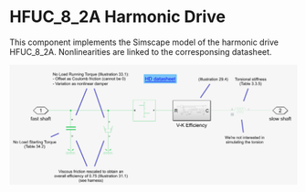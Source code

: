 HFUC_8_2A Harmonic Drive
========================

This component implements the Simscape model of the harmonic drive HFUC_8_2A. 
Nonlinearities are linked to the corresponsing datasheet.

![screenshot](./assets/screenshot.png)

